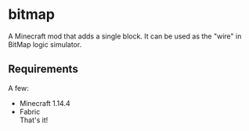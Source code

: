 # bitmap
A Minecraft mod that adds a single block. It can be used as the "wire" in BitMap logic simulator.
## Requirements
A few:
* Minecraft 1.14.4
* Fabric
<br />That's it!
